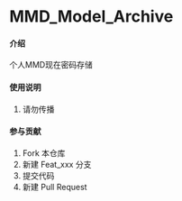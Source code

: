 # MMD_Model_Archive

#### 介绍
个人MMD现在密码存储


#### 使用说明

1.  请勿传播

#### 参与贡献

1.  Fork 本仓库
2.  新建 Feat_xxx 分支
3.  提交代码
4.  新建 Pull Request


